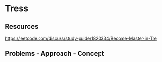 # Tress

## Resources

https://leetcode.com/discuss/study-guide/1820334/Become-Master-in-Tre

## Problems - Approach - Concept
